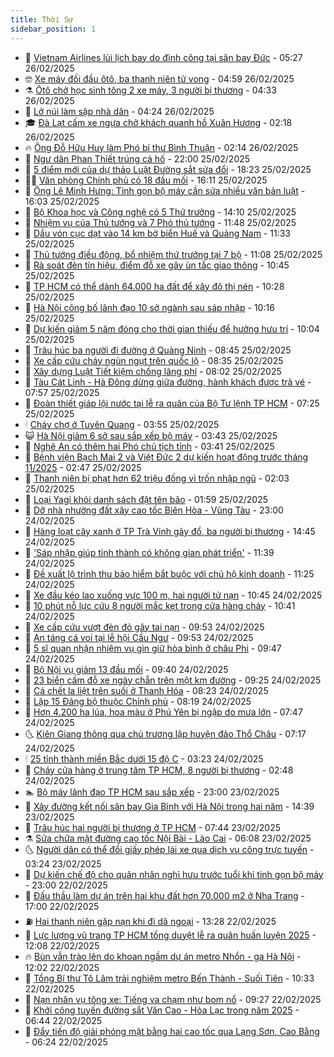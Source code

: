 ```yaml
---
title: Thời Sự
sidebar_position: 1
---
```


<!-- vnexpress-thoi-su:START -->
- 🦒 [Vietnam Airlines lùi lịch bay do đình công tại sân bay Đức](https://vnexpress.net/vietnam-airlines-lui-lich-bay-do-dinh-cong-tai-san-bay-duc-4854237.html) - 05:27 26/02/2025
- 🤓 [Xe máy đối đầu ôtô, ba thanh niên tử vong](https://vnexpress.net/xe-may-doi-dau-oto-ba-thanh-nien-tu-vong-4854190.html) - 04:59 26/02/2025
- ⚗️ [Ôtô chở học sinh tông 2 xe máy, 3 người bị thương](https://vnexpress.net/oto-cho-hoc-sinh-tong-2-xe-may-3-nguoi-bi-thuong-4854211.html) - 04:33 26/02/2025
- 🌊 [Lở núi làm sập nhà dân](https://vnexpress.net/lo-nui-lam-sap-nha-dan-4854183.html) - 04:24 26/02/2025
- 🎓 [Đà Lạt cấm xe ngựa chở khách quanh hồ Xuân Hương](https://vnexpress.net/da-lat-cam-xe-ngua-cho-khach-quanh-ho-xuan-huong-4854133.html) - 02:18 26/02/2025
- 🔥 [Ông Đỗ Hữu Huy làm Phó bí thư Bình Thuận](https://vnexpress.net/ong-do-huu-huy-lam-pho-bi-thu-binh-thuan-4854092.html) - 02:14 26/02/2025
- 🦏 [Ngư dân Phan Thiết trúng cá hố](https://vnexpress.net/ngu-dan-phan-thiet-trung-ca-ho-4852923.html) - 22:00 25/02/2025
- 👺 [5 điểm mới của dự thảo Luật Đường sắt sửa đổi](https://vnexpress.net/5-diem-moi-cua-du-thao-luat-duong-sat-sua-doi-4854044.html) - 18:23 25/02/2025
- 🧑‍🏫 [Văn phòng Chính phủ có 18 đầu mối](https://vnexpress.net/van-phong-chinh-phu-co-18-dau-moi-4854046.html) - 16:11 25/02/2025
- 🚦 [Ông Lê Minh Hưng: Tinh gọn bộ máy cần sửa nhiều văn bản luật](https://vnexpress.net/ong-le-minh-hung-tinh-gon-bo-may-can-sua-nhieu-van-ban-luat-4854014.html) - 16:03 25/02/2025
- 🎉 [Bộ Khoa học và Công nghệ có 5 Thứ trưởng](https://vnexpress.net/bo-khoa-hoc-va-cong-nghe-co-5-thu-truong-4853925.html) - 14:10 25/02/2025
- 🦒 [Nhiệm vụ của Thủ tướng và 7 Phó thủ tướng](https://vnexpress.net/nhiem-vu-cua-thu-tuong-va-7-pho-thu-tuong-4853984.html) - 11:48 25/02/2025
- 🤗 [Dầu vón cục dạt vào 14 km bờ biển Huế và Quảng Nam](https://vnexpress.net/dau-von-cuc-dat-vao-14-km-bo-bien-hue-va-quang-nam-4853999.html) - 11:33 25/02/2025
- 💼 [Thủ tướng điều động, bổ nhiệm thứ trưởng tại 7 bộ](https://vnexpress.net/thu-tuong-dieu-dong-bo-nhiem-thu-truong-tai-7-bo-4853998.html) - 11:08 25/02/2025
- 🤩 [Rà soát đèn tín hiệu, điểm đỗ xe gây ùn tắc giao thông](https://vnexpress.net/ra-soat-den-tin-hieu-diem-do-xe-gay-un-tac-giao-thong-4853991.html) - 10:45 25/02/2025
- 🤡 [TP HCM có thể dành 64.000 ha đất để xây đô thị nén](https://vnexpress.net/tp-hcm-co-the-danh-64-000-ha-dat-de-xay-do-thi-nen-4853976.html) - 10:28 25/02/2025
- 💯 [Hà Nội công bố lãnh đạo 10 sở ngành sau sáp nhập](https://vnexpress.net/ha-noi-cong-bo-lanh-dao-10-so-nganh-sau-sap-nhap-4853962.html) - 10:16 25/02/2025
- 👺 [Dự kiến giảm 5 năm đóng cho thời gian thiếu để hưởng hưu trí](https://vnexpress.net/du-kien-giam-5-nam-dong-cho-thoi-gian-thieu-de-huong-huu-tri-4853878.html) - 10:04 25/02/2025
- 🌮 [Trâu húc ba người đi đường ở Quảng Ninh](https://vnexpress.net/trau-huc-ba-nguoi-di-duong-o-quang-ninh-4853833.html) - 08:45 25/02/2025
- 🥸 [Xe cấp cứu cháy ngùn ngụt trên quốc lộ](https://vnexpress.net/xe-cap-cuu-chay-ngun-ngut-tren-quoc-lo-4853910.html) - 08:35 25/02/2025
- 🐻 [Xây dựng Luật Tiết kiệm chống lãng phí](https://vnexpress.net/xay-dung-luat-tiet-kiem-chong-lang-phi-4853853.html) - 08:02 25/02/2025
- 👀 [Tàu Cát Linh - Hà Đông dừng giữa đường, hành khách được trả vé](https://vnexpress.net/tau-cat-linh-ha-dong-dung-giua-duong-hanh-khach-duoc-tra-ve-4853824.html) - 07:57 25/02/2025
- 🤔 [Đoàn thiết giáp lội nước tại lễ ra quân của Bộ Tư lệnh TP HCM](https://vnexpress.net/doan-thiet-giap-loi-nuoc-tai-le-ra-quan-cua-bo-tu-lenh-tp-hcm-4853806.html) - 07:25 25/02/2025
- 🕯 [Cháy chợ ở Tuyên Quang](https://vnexpress.net/chay-cho-o-tuyen-quang-4853709.html) - 03:55 25/02/2025
- 😺 [Hà Nội giảm 6 sở sau sắp xếp bộ máy](https://vnexpress.net/ha-noi-giam-6-so-sau-sap-xep-bo-may-4853655.html) - 03:43 25/02/2025
- 🦆 [Nghệ An có thêm hai Phó chủ tịch tỉnh](https://vnexpress.net/nghe-an-co-them-hai-pho-chu-tich-tinh-4853693.html) - 03:41 25/02/2025
- 🧰 [Bệnh viện Bạch Mai 2 và Việt Đức 2 dự kiến hoạt động trước tháng 11/2025](https://vnexpress.net/benh-vien-bach-mai-2-va-viet-duc-2-du-kien-hoat-dong-truoc-thang-11-2025-4853658.html) - 02:47 25/02/2025
- 🦍 [Thanh niên bị phạt hơn 62 triệu đồng vì trốn nhập ngũ](https://vnexpress.net/thanh-nien-bi-phat-hon-62-trieu-dong-vi-tron-nhap-ngu-4853618.html) - 02:03 25/02/2025
- 🧰 [Loại Yagi khỏi danh sách đặt tên bão](https://vnexpress.net/loai-yagi-khoi-danh-sach-dat-ten-bao-4853637.html) - 01:59 25/02/2025
- 💃 [Dỡ nhà nhường đất xây cao tốc Biên Hòa - Vũng Tàu](https://vnexpress.net/do-nha-nhuong-dat-xay-cao-toc-bien-hoa-vung-tau-4853375.html) - 23:00 24/02/2025
- 🧰 [Hàng loạt cây xanh ở TP Trà Vinh gãy đổ, ba người bị thương](https://vnexpress.net/hang-loat-cay-xanh-o-tp-tra-vinh-gay-do-ba-nguoi-bi-thuong-4853557.html) - 14:45 24/02/2025
- 🚀 [&#39;Sáp nhập giúp tỉnh thành có không gian phát triển&#39;](https://vnexpress.net/sap-nhap-giup-tinh-thanh-co-khong-gian-phat-trien-4853015.html) - 11:39 24/02/2025
- 🎊 [Đề xuất lộ trình thu bảo hiểm bắt buộc với chủ hộ kinh doanh](https://vnexpress.net/de-xuat-lo-trinh-thu-bao-hiem-bat-buoc-voi-chu-ho-kinh-doanh-4853484.html) - 11:25 24/02/2025
- 🤭 [Xe đầu kéo lao xuống vực 100 m, hai người tử nạn](https://vnexpress.net/xe-dau-keo-lao-xuong-vuc-100-m-hai-nguoi-tu-nan-4853504.html) - 10:45 24/02/2025
- 🤗 [10 phút nỗ lực cứu 8 người mắc kẹt trong cửa hàng cháy](https://vnexpress.net/10-phut-no-luc-cuu-8-nguoi-mac-ket-trong-cua-hang-chay-4853442.html) - 10:41 24/02/2025
- 🌈 [Xe cấp cứu vượt đèn đỏ gây tai nạn](https://vnexpress.net/xe-cap-cuu-vuot-den-do-gay-tai-nan-4853500.html) - 09:53 24/02/2025
- 🦣 [An táng cá voi tại lễ hội Cầu Ngư](https://vnexpress.net/an-tang-ca-voi-tai-le-hoi-cau-ngu-4853463.html) - 09:53 24/02/2025
- 🎡 [5 sĩ quan nhận nhiệm vụ gìn giữ hòa bình ở châu Phi](https://vnexpress.net/5-si-quan-nhan-nhiem-vu-gin-giu-hoa-binh-o-chau-phi-4853223.html) - 09:47 24/02/2025
- 🦏 [Bộ Nội vụ giảm 13 đầu mối](https://vnexpress.net/bo-noi-vu-giam-13-dau-moi-4853464.html) - 09:40 24/02/2025
- 🎊 [23 biển cấm đỗ xe ngày chẵn trên một km đường](https://vnexpress.net/23-bien-cam-do-xe-ngay-chan-tren-mot-km-duong-4853460.html) - 09:25 24/02/2025
- 🫶 [Cá chết la liệt trên suối ở Thanh Hóa](https://vnexpress.net/ca-chet-la-liet-tren-suoi-o-thanh-hoa-4853397.html) - 08:23 24/02/2025
- 🤔 [Lập 15 Đảng bộ thuộc Chính phủ](https://vnexpress.net/lap-15-dang-bo-thuoc-chinh-phu-4853386.html) - 08:19 24/02/2025
- 🤠 [Hơn 4.200 ha lúa, hoa màu ở Phú Yên bị ngập do mưa lớn](https://vnexpress.net/hon-4-200-ha-lua-hoa-mau-o-phu-yen-bi-ngap-do-mua-lon-4853377.html) - 07:47 24/02/2025
- 🌜 [Kiên Giang thông qua chủ trương lập huyện đảo Thổ Châu](https://vnexpress.net/kien-giang-thong-qua-chu-truong-lap-huyen-dao-tho-chau-4853336.html) - 07:17 24/02/2025
- 🕯 [25 tỉnh thành miền Bắc dưới 15 độ C](https://vnexpress.net/25-tinh-thanh-mien-bac-duoi-15-do-c-4853169.html) - 03:23 24/02/2025
- 🤔 [Cháy cửa hàng ở trung tâm TP HCM, 8 người bị thương](https://vnexpress.net/chay-cua-hang-o-trung-tam-tp-hcm-8-nguoi-bi-thuong-4853199.html) - 02:48 24/02/2025
- 🏊 [Bộ máy lãnh đạo TP HCM sau sắp xếp](https://vnexpress.net/bo-may-lanh-dao-tp-hcm-sau-sap-xep-4853057.html) - 23:00 23/02/2025
- 🌮 [Xây đường kết nối sân bay Gia Bình với Hà Nội trong hai năm](https://vnexpress.net/xay-duong-ket-noi-san-bay-gia-binh-voi-ha-noi-trong-hai-nam-4853067.html) - 14:39 23/02/2025
- 🫣 [Trâu húc hai người bị thương ở TP HCM](https://vnexpress.net/trau-huc-hai-nguoi-bi-thuong-o-tp-hcm-4852989.html) - 07:44 23/02/2025
- ⚗️ [Sửa chữa mặt đường cao tốc Nội Bài - Lào Cai](https://vnexpress.net/sua-chua-mat-duong-cao-toc-noi-bai-lao-cai-4852685.html) - 06:08 23/02/2025
- 🌜 [Người dân có thể đổi giấy phép lái xe qua dịch vụ công trực tuyến](https://vnexpress.net/nguoi-dan-co-the-doi-giay-phep-lai-xe-qua-dich-vu-cong-truc-tuyen-4852906.html) - 03:24 23/02/2025
- 🌁 [Dự kiến chế độ cho quân nhân nghỉ hưu trước tuổi khi tinh gọn bộ máy](https://vnexpress.net/du-kien-che-do-cho-quan-nhan-nghi-huu-truoc-tuoi-khi-tinh-gon-bo-may-4852747.html) - 23:00 22/02/2025
- 🐲 [Đấu thầu làm dự án trên hai khu đất hơn 70.000 m2 ở Nha Trang](https://vnexpress.net/dau-thau-lam-du-an-tren-hai-khu-dat-hon-70-000-m2-o-nha-trang-4852803.html) - 17:00 22/02/2025
- ⛽️ [Hai thanh niên gặp nạn khi đi dã ngoại](https://vnexpress.net/hai-thanh-nien-gap-nan-khi-di-da-ngoai-4852818.html) - 13:28 22/02/2025
- 🗽 [Lực lượng vũ trang TP HCM tổng duyệt lễ ra quân huấn luyện 2025](https://vnexpress.net/luc-luong-vu-trang-tp-hcm-tong-duyet-le-ra-quan-huan-luyen-2025-4852813.html) - 12:08 22/02/2025
- 🔥 [Bùn vẫn trào lên do khoan ngầm dự án metro Nhổn - ga Hà Nội](https://vnexpress.net/bun-van-trao-len-do-khoan-ngam-du-an-metro-nhon-ga-ha-noi-4852797.html) - 12:02 22/02/2025
- 💯 [Tổng Bí thư Tô Lâm trải nghiệm metro Bến Thành - Suối Tiên](https://vnexpress.net/tong-bi-thu-to-lam-trai-nghiem-metro-ben-thanh-suoi-tien-4852795.html) - 10:33 22/02/2025
- 🦆 [Nạn nhân vụ tông xe: Tiếng va chạm như bom nổ](https://vnexpress.net/nan-nhan-vu-tong-xe-tieng-va-cham-nhu-bom-no-4852748.html) - 09:27 22/02/2025
- 🫣 [Khởi công tuyến đường sắt Văn Cao - Hòa Lạc trong năm 2025](https://vnexpress.net/khoi-cong-tuyen-duong-sat-van-cao-hoa-lac-trong-nam-2025-4852698.html) - 06:44 22/02/2025
- 🤡 [Đẩy tiến độ giải phóng mặt bằng hai cao tốc qua Lạng Sơn, Cao Bằng](https://vnexpress.net/day-tien-do-giai-phong-mat-bang-hai-cao-toc-qua-lang-son-cao-bang-4852706.html) - 06:24 22/02/2025<!-- vnexpress-thoi-su:END -->